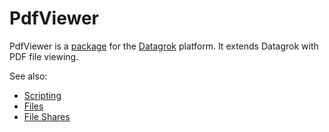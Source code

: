 # PdfViewer

PdfViewer is a [package](https://datagrok.ai/help/develop/develop#packages) for the [Datagrok](https://datagrok.ai) platform.
It extends Datagrok with PDF file viewing.

See also:

* [Scripting](https://datagrok.ai/help/compute/scripting)
* [Files](https://datagrok.ai/help/access/connectors/files)
* [File Shares](https://datagrok.ai/help/access/file-shares)
